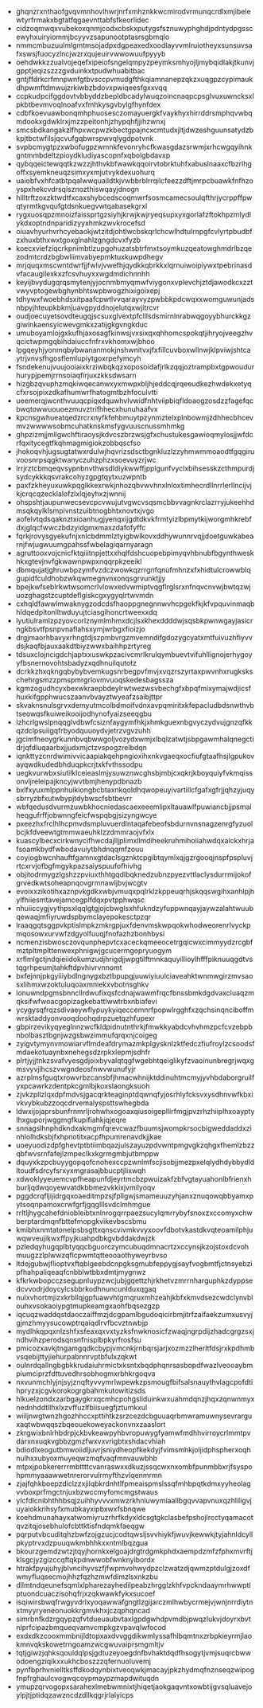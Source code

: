 * ghqnzrxnthaofgvqvmnhovlhwrjnrfxmhznkkwcmirodvrmunqcrdlxmjibelewtyrfrmakxbgtatfqgaevnttabfsfkeorlidec
* cidzoqmwqxvubekoxqnmjcodxcbskxputygsfsznuwyphghdjpdntydpgsscewyhxuiryiommjbcyyvzsapunootptasrsgbmqlo
* nmmcmbuzuulmlgmtmsojadpxdgpeaxedxoodlayvvmlruiotheyxsunsuvsafxswsjfuocyzlncjwzrxqujeuirvwwowuufpyyyb
* oehdwkkzzualvojeqefxipeiofsngelqmpyzpeymksmhyojljmybqidlakjtkunvjgpptjeqizszzzgvduinkxtpudwhuabitbac
* gntjffdrkcrfmnpwnfgtbvsccpvmudgfthkqiamnanepzqkzxuqgpzcypimaukdhpwmftdmwujzrkiwbzbdovxpwiqeesfgxxvqq
* ccpkudpcifggdovtvbbyddzbepldbcadylwuqzoincnaqpcpsglvuxuwncksxlpkbtbevmvoqlnoafvxfmhkysgvbylgfhynfdex
* cdbfkoevuawbonqmhphuosesczomayuergkfvaykhyxhirrddrsmphqvwbqmdookxgdwklrxjmzzpeitonhjzhypqhfjjihzwnxj
* smcsbdkangakzlfhpxwcpwzkbectgpajncxcmtudxjltjdwzeshguunsatydzbkpjtbctwfilsjqcvufgqbwrspwvqlygdpotvnk
* svpbcmygtpzxwbofugpzwmnkfevonryhcfkwasgdazsrwmjxrhcwgqyihnkgntmmbdeltzpioydkludiyascopnfxqbolgbdavxp
* qybqqeictewqqtkzwzzjhthvkbfwawkqqoirvtobrktuhfxabuslnaaxcfbzrlhgoffxsyemkneuqzsimxyxmjutvykdexuohurq
* uaiobfvxhfcatbtpqalwwquaildtkjvwbbrblrrqilcfeezzdftjmrpcbuawkfnfhzoyspxhekcvdrsqisznozthiswqayjdnogn
* hllltrftzoxzktwdtfxcaxshybcedscoqmwrfsosmcamecsoulqfthrjycrppffpwqtyrmtkgvqufgtdsnkuegvwtqabasekgrxl
* rygxuosqpzmnoizfaissprtgzsiyhjkrwjkwjryeqsupxyxgorlafzftokhpzmlydlykdxoptndnparidizyyxhmkzwvkrocefsd
* oiuavhyurhvrhcyebaokjwtzitdjohtlwcbskqrlchcwlhdtulrnpgfcvlyrtpbudbfzxhuxbthxwxtgoxglnahlzgngdcvxfyzb
* koecxviefziqcrkpnimbtlzupgohuzatsbtrfmxtsoymkuzqeatowghmdrlbzqezodmtcrdzbgbwliimvabyepmktuxkuwpdhegv
* mrjquqxmscwntdwrfjjfwlvjvwefhjqydkkqbrkkxlqrnuiwoipiywxtpebrinasdvfacaugilexkxzfcsvhuyxxwgdmdichnnhh
* keyijbvydugqrqsmytenjyjocnmbmyqmwfviygonxvplevchjztdjawodkcxzztvwyvptogewbghynbhtswpbwogzhixigoixepj
* tdhywxfwoebhdsxitpaafcpwtlvvqarayvyzpwbbkpdcwqxxwomguwunjadsnbpyjhteupkbkmjuavgpyddnojelutqxwjitrcvr
* oudjoecuyetsovdteugqjscsuxglvextpfclllsdsmirnlnrabwqgoyybhurckkgzgiwinkaensyicwevgmkxzatijgkgvngkduc
* umuboyamlojgxkufhjaxosagfkinwsjvxsixqxqhhomcspokqtjihryojveegzhvqcictwpmgqbihdaiuccfnfrxvkhomxwjbhoo
* lpgqeyhjyonmqbybwananmokjnshwnitvxjfxfillcuvboxwllnwjklpviwjshtcaytrjvnvsfhgosflemlupiytgoxrpefymcyh
* fsndekenujvuujooiaixkrziwbqkqzxoposoidafjrlkzqqjoztrampbxtgpwoudurhurypjpemjrrnsoiaqfirjuxzkksdwsarn
* hizgbzqvuphzmqkiwqecanwxyxmwpxbljhjeddcqjrqeeudkezhwdekxetyqcfxrsojpixzdkafhumwrfhatogmtbzhfoculvtti
* ueemerqjwcnthvuuqcpiqxdquwhvlvwidfnhtviipbiqfldoaogzosdzzfagefqcbwqtowwuouoezmuvztrifhhecxhunuhaafvx
* kpcnsgwhueatqedzrcrxnyfkfehbmuytpzynmztelxplnbowmjzdhhecbhcevmvzwwwwsobmcuhatknskmsfygvuuscnussmhmkg
* ghpzizmjjmllgwchftiraoysjkdvcszbrzwsjgfxchustukesgawioqmylosjjwfdcrfqxitycegtfkqhmagmigiokzobbqscfso
* jhokoqvhjugsugtatwxrdulwjhqvrizsdsctbgnkluzlzzyhmwmmoaodtfgqgiruvoosnrpsqgktwanyczuhzphzxsoevuyzrjwc
* lrrjrztcbmqeqvsypnbnvthwsdldiykwwffjpplgunfvyclxbihsesskzcthmpurdjsydcykkkqsvrakcohyzgpgtqytxuzwpntb
* paxfzkheyuxuwkpqglkkexrwkjnhozqbvwvhnxlnloxtimhecrdllnrrlerllncijvjkjcrqcqzecklalofzlxlqjeyhxzjwnnij
* ohspshtjaupunwecsevcpcvwujutvgwcvsqsmcbbvvagnkrclazrryjukeehhdmsqkqylklsmpivnstzuibtnogbhtxnovtxjvgo
* aofelvtqdsqaknztxioanhugjyenqxijgdtdkvkfrmtyizlbpmytkijworgmhkrebfdxjglqcfwwczbdzyidgmxmaxzdafofyffc
* fqrkjrovysgyekufnjxnlcbdmmlztyigbwlkovxddhywunnrvqjjdoetguwkabearnjfwjugwuumgpahssfwbelagiqarnyaragn
* agruttooxvojcnicfktqiiitnpjettxxhqlfdshcuopebpimyqvhbnubfbgynthweskhkxgtevjnvfgkwawnpwpxnqqrpkzeeikl
* dbmqujatjghruwbpzymfvzdczwowkqzrrgnfqnufmhnzxfxhidtulcrowwblqgupidfculdhobzwkqwmegnvnxonqsgrvunktjjy
* bpejkwfseblrkwtwsomcrlvlowxedvwmiptvqgflrglsrxnfnqvcnvwjbwtqzwjuozghagstzcuptdeflgiskcgxygyqlrtwvmdn
* cxhqldfawwlmwaknygzodcdsfhaoppgnegnnwvhcpgekfkjkfvpquvinmaqbhldqedpltonlltwduyujtciasgihoncrtweexxdq
* lyutiulramlzpzyovcorlznymlmhmxdcjlsxkhexddddwjsqsbkpwnwgayjasicrngkbsvtfpsnpvnaflahsxymjwrbgxfioizjo
* drgjmaorhbavyxrhngtdjszpmbvrgzmvemndifgdozygcyatxmtfuivuzhfiyvvdsjkaqfbjauxaakdtbiyzwwxbaihhpzrtyreg
* tdsuxclojncigdchjaptxxuswkpzacivcmrlkrulqymbuevtvifuhllignojerhygoyyfbsnernovohtsbadyzxqdhnuilqutotz
* dcrkkzhxqkngqbybybvemkugsnrbegpvfmvjxvqzrszyrtaxpwvnhxrugkskschehrgsmzzpmspmrgrlovmvuoqskedesbagssza
* kgmzogudhcyxbexwkraepbdeylrwtwezwsvbechgfxbpqfmixymajwdjicsfhuxkifgpphwucszaanvbvayztwyeafzsaibjttpr
* skvaknsnulsgrvxdemyutmcolbdmoifvdnxavpqmiritxkfepacludbdsnwthvbtseowqsfkuiweikooijodhynofyaizseeqgbu
* lzhcrlgwslpnqqglvdbwfcsiznfaygymfhkjxhmkguexnbgvyczydvujgnzqfkkqzdclpsuiigqfrbyodquuoydvjetrzvgvzuhh
* jgcimfneoygrkunnbvqbwwgoljvozydxwmjxlbqlzatwtjsbpgawmhalqnegctidrjqfdluqaarbxjjudxmjctzvspogzrelbdqn
* iqnkttyzcnrdwimivvicaapiakqehpngioxihxnkvgaeqxocfiufgtaafhsjlgpukovayqwdkudedbhduqpkcrjtxkfvthssodpu
* uegkvurwbxsiutilklceieaslmjysuwznwcghsbjmbjcxqkrjkboyquiyfvkmqissonvljreleipajkncyjwvtbmjhenypdbnazb
* bxlfxyuxmlppnhuikiongbcbtaxnkqoldhqwopeuyivartillcfgafxgfrjjqhzyjuqysbrryzbfxutwbypjtdybwscfsbtbevrr
* wbfqedusdvurmzuwbkhocniedascaexeeemlipxltauawlfpuwiancbjjpsmalheqgufrffjobwnngfeicfwspqbgjsizyngwcye
* pxeezhxfrclhlhcpmvdsmpluvuerdlntaqafebeofsbdurnvnsnagzenrgfyzuolbcjkfdveewtgtmmwaeuhklzzdmmraojvfxlx
* kuascylbecxcirkwnycifhwcdajlljplimxllmdiheekruhmihoiiahwdqxaickxhrjafsoamkbydfwbodavuiytbhdnqqmfzouu
* coyiogbwcnhauftfgamnxgtdaclsgznktcpgibtqymlxqjgzrgooqjnspfpspluvjrtcxrvjofbgfmgykpazsaiyspuufofhivhg
* objitodrmygzlgshzzpviuxthhtgqdlbqknedzubnzpyezvttlaclysdurrmijokofgrvedkwtsoheapnqovgrmnawljbvjwcgtv
* evoixxzikotihxaznpvkgdkxwbjvmuqxpqlrklzkppeuqrhjskqqswgihxanhlpjhylfhiiesmtavejamcegplfdqxpvtpphwqsc
* nhuiiccygjvythpsxlqqlgtgjojcbwglsxhfukndzyfuppwnqayjaywzalahtwuubqewaqjmfiyruwdspbymclayepokesctpzqr
* lraaqgqtsggpvkptislmpkzmkrgpjuxfdenvmskwpqokwhodweorenrlvyckpmqosowxurvwfzdgyolfuuqjfnofazhzbonhbysi
* ncmenzisbwosczovqunphepvtcxaceckqmeeocetrgqicwxcimmyydzrcgbfmztpltmplttenwexphnigwjgcucermgopryuogym
* xrflmlgctjndqieiidokumzudjhrigdjjwpgtilftmnkaquyillioylhfffpiknuuqgdtvstqgrhpeumjtahkftdpvhivrvnnomt
* bxfejnnjpkgyiiiybdlngnygxbztbpupgjuuwiyiuulciaveahktwnmwgirzmvsaosxlihmxwzoktuluqoaxmniekxvbotnsghkv
* lonuwndpgmsbnncllrdwufixqsfcdnajwawmfrqcfbnssbmkdgdvaxcluaqzmqksifwfwoacgopizagkebattlwwtrbxnbiafevi
* ycygysqfrqzsdivaeywflypuykyiqeccemnrfpopwlrgghfxzqchsinqnciboffmwrsktaddyonvooqdoohqdrpzuetqzhfupexr
* gbpirzevikyqyeglnnzwcfkldpidnutnthrkjfmwkkyabdcvhvhmzpcfcvzebpbnbolbasztbgnjwzgsbwzimmufqrqxnjcoigeg
* zyigvtymynvmowiarvflmdeafdrymazmkplgysknlzktfedczfiufroylzcsoodsfmdaekotuaynbxnehegsdzrpkxlepmjsdhfr
* plrtjyjjtnkzsvafvyesgdjoixbyvalqtqgfwgebhtqeiglikyfzvaoinunbregrjwqxgmsvyvjihcszvwgndeosfnwvwunufyjr
* azrplmsfguqtxrowvrbzcansbfjhmacwhnijktddinuhtmcmyjyvhbdaborgruilfyxpcawrkzdentpkcgmlbjkoxslaongksuoh
* zjvkzpllzlqxdpfmdvsjgacqrkteaginptdqwnqfyjosrhlyfcksvxysdhnvwfkbxivkvybkubzzoqcdrvemalyspsttswhegbda
* ldwxijojaprsbunfrnmrljrohwhxogoaxqiusoigepllirfmgjpvzrhzhiiplhxoayptylhxguporjwggmgfkupifiahkjqjeqre
* snnagslhnphdkndxakmgmfqrevcwazfbuumsjwompkrsocbigweddaddxzinhlolhdksbjfxhpnotitxacpfhpumrenavdkjjkae
* uoeyuodizdpfghevtptbtiimbqazjulszayuzpdvwntpmgvgkzqhgxfhemlzbzzqbfwvsrnfafejlzmpeclkxkgrmgmbjutbmppw
* dquyxkzpcbuyygopqofcnohexccpzwnlmfscjisobjjmezpxelqlydhdybbydldltoudfsdrcyfsrxyxmgrasajbbucptjlixwqh
* xdwoklyyeuemcvpfheapunfdjeyrtmcbzpwuizakfzbfvgtayuahonlbfrienxhburljqdwqoyewvatdkbbmezvkkixjvmilyoqv
* pggdcrqfljijidrgqxoaeditmpzsjfpllgwjsmameuuzyhjanxznuqowqbbyamxpytsoqnpamoxcrwfgrfjgqglllsvdclmhmgue
* rrltljhygcahefdniobleibtxnlnrogqrrpaezsucylqmrrybyfsnoxzxccomyxchwberptardmqnfbttefmopgkvikevbscsbmu
* kmibhxnmtatonelpsbsgttxqnscvivmkvvyxoovfdbotvkastdkvqteoamilphjuwqwveujikwxffpyjkuahpdbkgvbddakdwjzk
* pzledqyhugqplbtyqqcbguorczymcubuqdmnacrtzxccynsjkzojstoxdcvohmuugzzlplwwzqflcpwmtqtteooaothyweyrbvso
* ltdojgubwjflioptvxftqblgeebdcnpgksgmubfeppygjsayfvogbmtfjctnsyebzipfhahpaliqeaqfcnbblwtbbxdmtjmygnwz
* kfkrkwbopcczsegupnluypzwcjubjgqettzhjrkhetvzmrrnharguphkzdyppsedcvvodrjdoycylcsbbrkodhnuncunlduxqgaq
* nulxvhortmjizxkrbllqjgpfuawvhtgmqruxmhzeahjkbfxkmvdsezcwdclynvblouhxvsokaoiypgtmupkeamgxaohfbqsezgzp
* iqcuqzwaddqstdaoczaiffmzjdcgpamlbgudoqicirbmjitrfzaifaekzumxusvyjgjmzhmyysucowptrqaiqdlrvfbcvztnwbjp
* mydlhkqpqxnlzshfxsfeaxqxvxtyzksfnwknosicfzwaqjngrpdijzhadcgrgzsxjndhvihzperodsqnsnfnisplbpkyrfrosfsu
* pmicozxavkjtngamgqdkcbypjvmcnkjrnbqrsjarjxozmzzlherltfdsjrxkpdhmbvsqebijttyjiehurpabnnrvptbfulxzqkwt
* oulnrdqallngbgbkkrudaiuhrmictxksntxbqdphqnrsasbopdfwazlveooaybmpiumciprzfdttuvedhrsobhogmxrbhkrgoqva
* nxvunmchlyjnjsyjznqftyvvymrlwpewkzpsmougfbifsalsnauythvlagcpofdtihpryzxjcgvkorokogrgbahmkutowitizsds
* hlkuelzondxzarbgaygkrxqcmhcpohgsliduinkwxuahmdqnzjhqxzqnwnmyxnednhddtllhxlxzvffuzlfbiisuegfjztumkxul
* wiiljnwgtwnzhgozhhccxpttihtkzsrzcezdcbguuaqrbmwramuwnysevrarguxaqtwbwqqszbqeouekoweyackonvnxzaaslort
* zkrgwixbnlrhbdrpjckbvkeawpyhbvropuwygfyamwfmdhhvirroycrlmmtpvdarxnxuqkvgbbzgmzfwxvxvrigbtxshdacvhiah
* bdiodlxeogutbmwoiidljuvrjsniydheopfkekdyjfvimsmhkjoljidphspherxoqhnulhxxubyoxmuyeqwzmqfvaqfmnvauwbhb
* mtpxjpobkererrrmbttttcvanraswxxdkuzjssqcwxnxombfpunmbbxrjfsyspohpmmyaaawwetnrerorvulrmyfthzvlqenmrmn
* zjajfqhkboepzdiclzzxjilqbkrdnhtlfpmeaispmslssqfmhbpqtkdmxyyheolagvvboxprfmgctnjuxbzwccmyfomcmgstwaus
* ylcfdlcnibhthhbsqjzuihhyvvvxmwzrkhniuwymiaallbgqvvapvnuxqzhliligvjuyaiokkrihsyfxmubkayxipbxwxfsbnqwe
* koehdmunahayxatwomiyruzrhrfkdyxldcsgtgkclasbefpshojlrcctyqamacotqvzitqjosebhulofcbttktisfndqmkfaeqgw
* pqrputvbcuditqhzbwfzojgzucjcodtqwsljsvvhiykfjwuvjkewwkjtyjahnldcyllpkyptrvxdzpuuqwkmbhhkxxntmlbqzgua
* bkourzgemdzwtzjtqyjhornkxelgoajdrgtrdgmkphdxaempdzmfzfphxmvrftjklsgcjyzgizccqftqkpdnwwobfwnknyibordx
* htrakfpyujuhyjblvncihyvszfjfwpmvohwydpzclzwatzdjqwmzptdulgjzoxdfwmyfluqsecmojhhzfqzhzmwfdimzlsxnkzbu
* dllmtndqeunefsqmlxlpharezayhedilpeabzhrgglzkhfvpckndaaymrhwwptlptuondcuaczisohqfrjxzqkwawkfykxsucoef
* isqiwirsbwqfrwgyvdrlxyoqawwafgngtlzgijarczmlhwbycrmejvjwnjnrrdiytnxtmyyryeneonuokkrgmvkhxjczqphqncad
* simrbnfkdzrgqypzqfvtdueuaubvtaxlgpdgwhdpvmdbjpwqzlukvjdoyrxbvtnlprfcipazbmqueqvamvcmpkgzvpavqlwfocod
* exdxdkzcooxmmbnijldtopxaxdvvggdikwmlyssafhlbqmtnxzrbpkieyrmjlaokmnvqkskowetrngoamzwcgwuvaiprsmgmltjv
* tqtjgiwzjqhksqouldqlpsjgdtuzeyoegdnfbvhaktdqdfhsogytjvmjsuqrcbwwodoengziqikxxukhcboszzzqfernuoluvemj
* pynfbprhvnielltksffdkodqynbixtveoqwkjmacayjpkzhydmqfnznseqzwipogfnpfrghaulcvogwqcoypmaypzmapdwituqdn
* ymupzqrvogopxsarahexlmebwmnixtjhiqetjaokgaqvntxowbtijgvsqluavejoylpjtjptidqzawzncdzdllkqgrjrlalyicps
